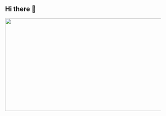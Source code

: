 ## Hi there 👋

<a href="https://www.gitanimals.org/en_US?utm_medium=image&utm_source=gityhb&utm_content=farm">
<img
  src="https://render.gitanimals.org/farms/gityhb"
  width="600"
  height="300"
/>
</a>
<!--
**gityhb/gityhb** is a ✨ _special_ ✨ repository because its `README.md` (this file) appears on your GitHub profile.

Here are some ideas to get you started:

- 🔭 I’m currently working on ...
- 🌱 I’m currently learning ...
- 👯 I’m looking to collaborate on ...
- 🤔 I’m looking for help with ...
- 💬 Ask me about ...
- 📫 How to reach me: ...
- 😄 Pronouns: ...
- ⚡ Fun fact: ...
-->
